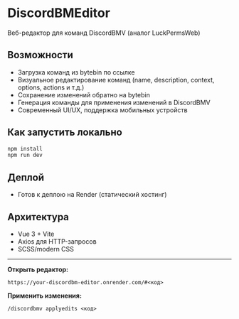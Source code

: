 # DiscordBMEditor

Веб-редактор для команд DiscordBMV (аналог LuckPermsWeb)

## Возможности
- Загрузка команд из bytebin по ссылке
- Визуальное редактирование команд (name, description, context, options, actions и т.д.)
- Сохранение изменений обратно на bytebin
- Генерация команды для применения изменений в DiscordBMV
- Современный UI/UX, поддержка мобильных устройств

## Как запустить локально

```bash
npm install
npm run dev
```

## Деплой
- Готов к деплою на Render (статический хостинг)

## Архитектура
- Vue 3 + Vite
- Axios для HTTP-запросов
- SCSS/modern CSS

---

**Открыть редактор:**
```
https://your-discordbm-editor.onrender.com/#<код>
```

**Применить изменения:**
```
/discordbmv applyedits <код>
``` 